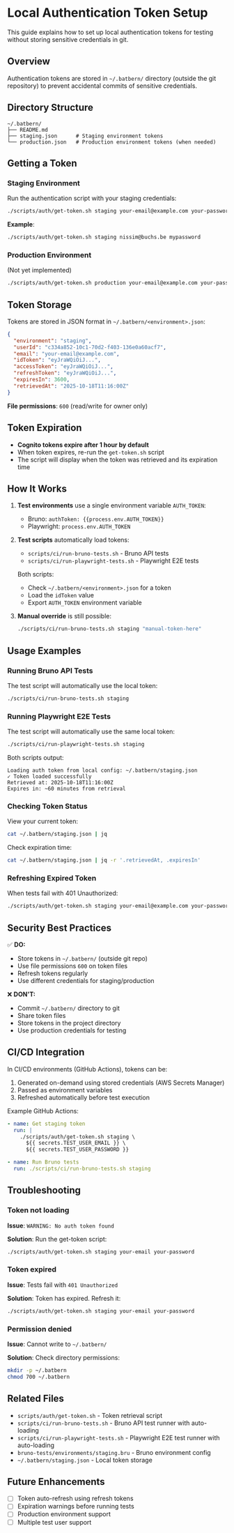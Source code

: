 # Local Authentication Token Setup

This guide explains how to set up local authentication tokens for testing without storing sensitive credentials in git.

## Overview

Authentication tokens are stored in `~/.batbern/` directory (outside the git repository) to prevent accidental commits of sensitive credentials.

## Directory Structure

```
~/.batbern/
├── README.md
├── staging.json      # Staging environment tokens
└── production.json   # Production environment tokens (when needed)
```

## Getting a Token

### Staging Environment

Run the authentication script with your staging credentials:

```bash
./scripts/auth/get-token.sh staging your-email@example.com your-password
```

**Example**:
```bash
./scripts/auth/get-token.sh staging nissim@buchs.be mypassword
```

### Production Environment

(Not yet implemented)

```bash
./scripts/auth/get-token.sh production your-email@example.com your-password
```

## Token Storage

Tokens are stored in JSON format in `~/.batbern/<environment>.json`:

```json
{
  "environment": "staging",
  "userId": "c334a852-10c1-70d2-f403-136e0a60acf7",
  "email": "your-email@example.com",
  "idToken": "eyJraWQiOiJ...",
  "accessToken": "eyJraWQiOiJ...",
  "refreshToken": "eyJraWQiOiJ...",
  "expiresIn": 3600,
  "retrievedAt": "2025-10-18T11:16:00Z"
}
```

**File permissions**: `600` (read/write for owner only)

## Token Expiration

- **Cognito tokens expire after 1 hour by default**
- When token expires, re-run the `get-token.sh` script
- The script will display when the token was retrieved and its expiration time

## How It Works

1. **Test environments** use a single environment variable `AUTH_TOKEN`:
   - Bruno: `authToken: {{process.env.AUTH_TOKEN}}`
   - Playwright: `process.env.AUTH_TOKEN`

2. **Test scripts** automatically load tokens:
   - `scripts/ci/run-bruno-tests.sh` - Bruno API tests
   - `scripts/ci/run-playwright-tests.sh` - Playwright E2E tests

   Both scripts:
   - Check `~/.batbern/<environment>.json` for a token
   - Load the `idToken` value
   - Export `AUTH_TOKEN` environment variable

3. **Manual override** is still possible:
   ```bash
   ./scripts/ci/run-bruno-tests.sh staging "manual-token-here"
   ```

## Usage Examples

### Running Bruno API Tests

The test script will automatically use the local token:

```bash
./scripts/ci/run-bruno-tests.sh staging
```

### Running Playwright E2E Tests

The test script will automatically use the same local token:

```bash
./scripts/ci/run-playwright-tests.sh staging
```

Both scripts output:
```
Loading auth token from local config: ~/.batbern/staging.json
✓ Token loaded successfully
Retrieved at: 2025-10-18T11:16:00Z
Expires in: ~60 minutes from retrieval
```

### Checking Token Status

View your current token:

```bash
cat ~/.batbern/staging.json | jq
```

Check expiration time:

```bash
cat ~/.batbern/staging.json | jq -r '.retrievedAt, .expiresIn'
```

### Refreshing Expired Token

When tests fail with 401 Unauthorized:

```bash
./scripts/auth/get-token.sh staging your-email@example.com your-password
```

## Security Best Practices

✅ **DO:**
- Store tokens in `~/.batbern/` (outside git repo)
- Use file permissions `600` on token files
- Refresh tokens regularly
- Use different credentials for staging/production

❌ **DON'T:**
- Commit `~/.batbern/` directory to git
- Share token files
- Store tokens in the project directory
- Use production credentials for testing

## CI/CD Integration

In CI/CD environments (GitHub Actions), tokens can be:
1. Generated on-demand using stored credentials (AWS Secrets Manager)
2. Passed as environment variables
3. Refreshed automatically before test execution

Example GitHub Actions:
```yaml
- name: Get staging token
  run: |
    ./scripts/auth/get-token.sh staging \
      ${{ secrets.TEST_USER_EMAIL }} \
      ${{ secrets.TEST_USER_PASSWORD }}

- name: Run Bruno tests
  run: ./scripts/ci/run-bruno-tests.sh staging
```

## Troubleshooting

### Token not loading

**Issue**: `WARNING: No auth token found`

**Solution**: Run the get-token script:
```bash
./scripts/auth/get-token.sh staging your-email your-password
```

### Token expired

**Issue**: Tests fail with `401 Unauthorized`

**Solution**: Token has expired. Refresh it:
```bash
./scripts/auth/get-token.sh staging your-email your-password
```

### Permission denied

**Issue**: Cannot write to `~/.batbern/`

**Solution**: Check directory permissions:
```bash
mkdir -p ~/.batbern
chmod 700 ~/.batbern
```

## Related Files

- `scripts/auth/get-token.sh` - Token retrieval script
- `scripts/ci/run-bruno-tests.sh` - Bruno API test runner with auto-loading
- `scripts/ci/run-playwright-tests.sh` - Playwright E2E test runner with auto-loading
- `bruno-tests/environments/staging.bru` - Bruno environment config
- `~/.batbern/staging.json` - Local token storage

## Future Enhancements

- [ ] Token auto-refresh using refresh tokens
- [ ] Expiration warnings before running tests
- [ ] Production environment support
- [ ] Multiple test user support

